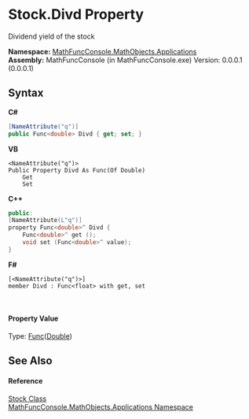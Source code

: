 # Stock.Divd Property 
 

Dividend yield of the stock

**Namespace:**&nbsp;<a href="d9e4b2f9-9258-2f31-ca55-43e6b838bbc3">MathFuncConsole.MathObjects.Applications</a><br />**Assembly:**&nbsp;MathFuncConsole (in MathFuncConsole.exe) Version: 0.0.0.1 (0.0.0.1)

## Syntax

**C#**<br />
``` C#
[NameAttribute("q")]
public Func<double> Divd { get; set; }
```

**VB**<br />
``` VB
<NameAttribute("q")>
Public Property Divd As Func(Of Double)
	Get
	Set
```

**C++**<br />
``` C++
public:
[NameAttribute(L"q")]
property Func<double>^ Divd {
	Func<double>^ get ();
	void set (Func<double>^ value);
}
```

**F#**<br />
``` F#
[<NameAttribute("q")>]
member Divd : Func<float> with get, set

```

<br />

#### Property Value
Type: <a href="http://msdn2.microsoft.com/en-us/library/bb534960" target="_blank">Func</a>(<a href="http://msdn2.microsoft.com/en-us/library/643eft0t" target="_blank">Double</a>)

## See Also


#### Reference
<a href="1df39166-cdbc-ea41-0f5d-56de5e09158b">Stock Class</a><br /><a href="d9e4b2f9-9258-2f31-ca55-43e6b838bbc3">MathFuncConsole.MathObjects.Applications Namespace</a><br />